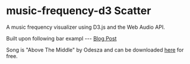 # music-frequency-d3 Scatter
A music frequency visualizer using D3.js and the Web Audio API.

Built upon following bar exampl --- [Blog Post](https://www.bignerdranch.com/blog/music-visualization-with-d3-js/)

Song is "Above The Middle" by Odesza and can be downloaded [here](http://odesza.com/music/category/releases/) for free.
